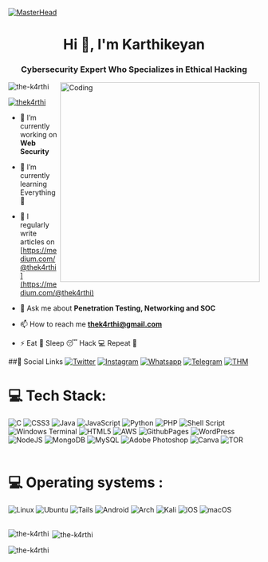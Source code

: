 

[![MasterHead](https://png.pngtree.com/template/20220428/ourmid/pngtree-hacker-typography-banner-with-cyber-attack-symbols-flat-image_1275293.jpg)](https://rishavchanda.io)
<h1 align="center">Hi 👋, I'm Karthikeyan</h1>
<h3 align="center">Cybersecurity Expert Who Specializes in Ethical Hacking</h3>

<img align="right" alt="Coding" width="400" src="https://camo.githubusercontent.com/19db51af5f90f1b152bc0b9078f5fe97053955be5074f03f17019c70345bdcdb/68747470733a2f2f6d69726f2e6d656469756d2e636f6d2f6d61782f313336302f302a37513379765349765f7430696f4a2d5a2e676966">

<p align="left"> <img src="https://komarev.com/ghpvc/?username=the-k4rthi&label=Profile%20views&color=0e75b6&style=flat" alt="the-k4rthi" /> </p>

<p align="left"> <a href="https://twitter.com/thek4rthi" target="blank"><img src="https://img.shields.io/twitter/follow/thek4rthi?logo=twitter&style=for-the-badge" alt="thek4rthi" /></a> </p>

- 🔭 I’m currently working on **Web Security**

- 🌱 I’m currently learning Everything 🤣

- 📝 I regularly write articles on [https://medium.com/@thek4rthi](https://medium.com/@thek4rthi)

- 💬 Ask me about **Penetration Testing, Networking and SOC**

- 📫 How to reach me **thek4rthi@gmail.com**

- ⚡ Eat 🍔 Sleep 😴 Hack 💻 Repeat 🔁

##💬 Social Links
[![Twitter](https://img.shields.io/badge/-Twitter-000000?style=flat&logo=Twitter&logoColor=00acee)](https://twitter.com/thek4rthi)
[![Instagram](https://img.shields.io/badge/-Instagram-000000?style=flat&logo=Instagram&logoColor=bc2a8d)](https://instagram.com/thek4rthi )
[![Whatsapp](https://img.shields.io/badge/-Whatsapp-000000?style=flat&logo=Whatsapp&logoColor=25D366)](https://wa.me/+918124271002)
[![Telegram](https://img.shields.io/badge/-Telegram-000000?style=flat&logo=Telegram&logoColor=0088cc)](https://t.me/thek4rthi)
[![THM](https://img.shields.io/badge/-TryHackMe-000000?style=flat&logo=icloud&logoColor=gray)](https://tryhackme.com/p/thek4rthi)


# 💻 Tech Stack:
![C](https://img.shields.io/badge/c-%2300599C.svg?style=for-the-badge&logo=c&logoColor=white) ![CSS3](https://img.shields.io/badge/css3-%231572B6.svg?style=for-the-badge&logo=css3&logoColor=white) ![Java](https://img.shields.io/badge/java-%23ED8B00.svg?style=for-the-badge&logo=openjdk&logoColor=white) ![JavaScript](https://img.shields.io/badge/javascript-%23323330.svg?style=for-the-badge&logo=javascript&logoColor=%23F7DF1E) ![Python](https://img.shields.io/badge/python-3670A0?style=for-the-badge&logo=python&logoColor=ffdd54) ![PHP](https://img.shields.io/badge/php-%23777BB4.svg?style=for-the-badge&logo=php&logoColor=white) ![Shell Script](https://img.shields.io/badge/shell_script-%23121011.svg?style=for-the-badge&logo=gnu-bash&logoColor=white) ![Windows Terminal](https://img.shields.io/badge/Windows%20Terminal-%234D4D4D.svg?style=for-the-badge&logo=windows-terminal&logoColor=white) ![HTML5](https://img.shields.io/badge/html5-%23E34F26.svg?style=for-the-badge&logo=html5&logoColor=white) ![AWS](https://img.shields.io/badge/AWS-%23FF9900.svg?style=for-the-badge&logo=amazon-aws&logoColor=white) ![GithubPages](https://img.shields.io/badge/github%20pages-121013?style=for-the-badge&logo=github&logoColor=white) ![WordPress](https://img.shields.io/badge/WordPress-%23117AC9.svg?style=for-the-badge&logo=WordPress&logoColor=white) ![NodeJS](https://img.shields.io/badge/node.js-6DA55F?style=for-the-badge&logo=node.js&logoColor=white) ![MongoDB](https://img.shields.io/badge/MongoDB-%234ea94b.svg?style=for-the-badge&logo=mongodb&logoColor=white) ![MySQL](https://img.shields.io/badge/mysql-%2300000f.svg?style=for-the-badge&logo=mysql&logoColor=white) ![Adobe Photoshop](https://img.shields.io/badge/adobe%20photoshop-%2331A8FF.svg?style=for-the-badge&logo=adobe%20photoshop&logoColor=white) ![Canva](https://img.shields.io/badge/Canva-%2300C4CC.svg?style=for-the-badge&logo=Canva&logoColor=white) ![TOR](https://img.shields.io/badge/tor-%237E4798.svg?style=for-the-badge&logo=tor-project&logoColor=white) <br><br>
# 💻 Operating systems :
![Linux](https://img.shields.io/badge/Linux-FCC624?style=for-the-badge&logo=linux&logoColor=black) ![Ubuntu](https://img.shields.io/badge/Ubuntu-E95420?style=for-the-badge&logo=ubuntu&logoColor=white) ![Tails](https://img.shields.io/badge/Tails%20-56347C?&style=for-the-badge&logo=tails&logoColor=white) ![Android](https://img.shields.io/badge/Android-3DDC84?style=for-the-badge&logo=android&logoColor=white) ![Arch](https://img.shields.io/badge/Arch%20Linux-1793D1?logo=arch-linux&logoColor=fff&style=for-the-badge) 	![Kali](https://img.shields.io/badge/Kali-268BEE?style=for-the-badge&logo=kalilinux&logoColor=white) ![iOS](https://img.shields.io/badge/iOS-000000?style=for-the-badge&logo=ios&logoColor=white) ![macOS](https://img.shields.io/badge/mac%20os-000000?style=for-the-badge&logo=macos&logoColor=F0F0F0)<br><br>


<p><img align="left" src="https://github-readme-stats.vercel.app/api/top-langs?username=the-k4rthi&show_icons=true&locale=en&layout=compact" alt="the-k4rthi" /></p>

<p>&nbsp;<img align="center" src="https://github-readme-stats.vercel.app/api?username=the-k4rthi&show_icons=true&locale=en" alt="the-k4rthi" /></p>

<p><img align="center" src="https://github-readme-streak-stats.herokuapp.com/?user=the-k4rthi&" alt="the-k4rthi" /></p>
